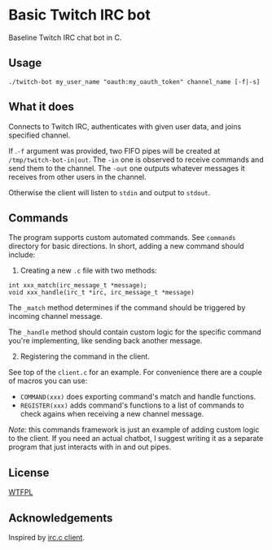 # Basic Twitch IRC bot

Baseline Twitch IRC chat bot in C.

## Usage
```
./twitch-bot my_user_name "oauth:my_oauth_token" channel_name [-f|-s]
```

## What it does

Connects to Twitch IRC, authenticates with given user data, and joins specified channel.

If .`-f` argument was provided, two FIFO pipes will be created at `/tmp/twitch-bot-in|out`. 
The `-in` one is observed to receive commands and send them to the channel. The 
`-out` one outputs whatever messages it receives from other users in the 
channel.

Otherwise the client will listen to `stdin` and output to `stdout`.

## Commands 

The program supports custom automated commands. See `commands` directory for basic 
directions. In short, adding a new command should include:

1. Creating a new `.c` file with two methods:

```
int xxx_match(irc_message_t *message);
void xxx_handle(irc_t *irc, irc_message_t *message)
```

The `_match` method determines if the command should be triggered by incoming channel 
message.

The `_handle` method should contain custom logic for the specific command 
you're implementing, like sending back another message.

2. Registering the command in the client.

See top of the `client.c` for an example. For convenience there are a couple of macros
you can use:

- `COMMAND(xxx)` does exporting command's match and handle functions.
- `REGISTER(xxx)` adds command's functions to a list of commands to check agains
when receiving a new channel message.

*Note:* this commands framework is just an example of adding custom logic to the client.
If you need an actual chatbot, I suggest writing it as a separate program that just 
interacts with in and out pipes.

## License

[WTFPL](http://www.wtfpl.net/)

## Acknowledgements

Inspired by [irc.c client](https://c9x.me/irc/).
